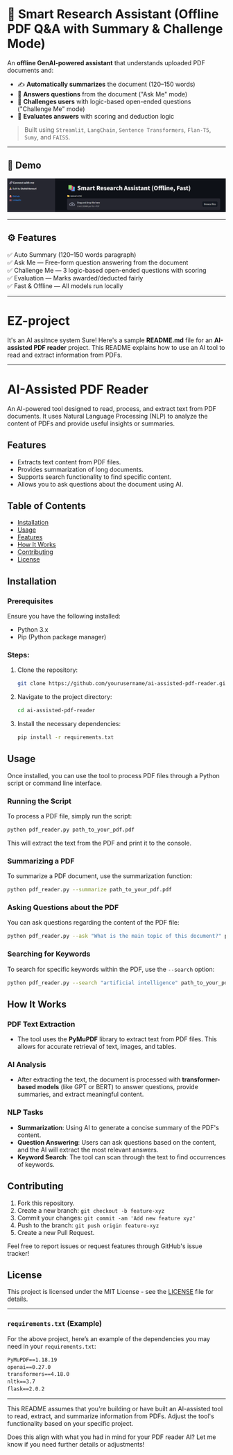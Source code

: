# 📄 Smart Research Assistant (Offline PDF Q&A with Summary & Challenge Mode)

An **offline GenAI-powered assistant** that understands uploaded PDF documents and:

- ✍️ **Automatically summarizes** the document (120–150 words)
- 💬 **Answers questions** from the document ("Ask Me" mode)
- 🧠 **Challenges users** with logic-based open-ended questions ("Challenge Me" mode)
- 🧮 **Evaluates answers** with scoring and deduction logic

> Built using `Streamlit`, `LangChain`, `Sentence Transformers`, `Flan-T5`, `Sumy`, and `FAISS`.

---

## 📸 Demo

![App Demo](https://github.com/Shahid09092005/EZ_GenAI_Task/blob/main/assets/image.png)

---

## ⚙️ Features

✅ Auto Summary (120–150 words paragraph)  
✅ Ask Me — Free-form question answering from the document  
✅ Challenge Me — 3 logic-based open-ended questions with scoring  
✅ Evaluation — Marks awarded/deducted fairly  
✅ Fast & Offline — All models run locally

---
# EZ-project
It's an AI assitnce system 
Sure! Here's a sample **README.md** file for an **AI-assisted PDF reader** project. This README explains how to use an AI tool to read and extract information from PDFs.

---

# AI-Assisted PDF Reader

An AI-powered tool designed to read, process, and extract text from PDF documents. It uses Natural Language Processing (NLP) to analyze the content of PDFs and provide useful insights or summaries.

## Features

* Extracts text content from PDF files.
* Provides summarization of long documents.
* Supports search functionality to find specific content.
* Allows you to ask questions about the document using AI.

## Table of Contents

* [Installation](#installation)
* [Usage](#usage)
* [Features](#features)
* [How It Works](#how-it-works)
* [Contributing](#contributing)
* [License](#license)

## Installation

### Prerequisites

Ensure you have the following installed:

* Python 3.x
* Pip (Python package manager)

### Steps:

1. Clone the repository:

   ```bash
   git clone https://github.com/yourusername/ai-assisted-pdf-reader.git
   ```

2. Navigate to the project directory:

   ```bash
   cd ai-assisted-pdf-reader
   ```

3. Install the necessary dependencies:

   ```bash
   pip install -r requirements.txt
   ```

## Usage

Once installed, you can use the tool to process PDF files through a Python script or command line interface.

### Running the Script

To process a PDF file, simply run the script:

```bash
python pdf_reader.py path_to_your_pdf.pdf
```

This will extract the text from the PDF and print it to the console.

### Summarizing a PDF

To summarize a PDF document, use the summarization function:

```bash
python pdf_reader.py --summarize path_to_your_pdf.pdf
```

### Asking Questions about the PDF

You can ask questions regarding the content of the PDF file:

```bash
python pdf_reader.py --ask "What is the main topic of this document?" path_to_your_pdf.pdf
```

### Searching for Keywords

To search for specific keywords within the PDF, use the `--search` option:

```bash
python pdf_reader.py --search "artificial intelligence" path_to_your_pdf.pdf
```

## How It Works

### PDF Text Extraction

* The tool uses the **PyMuPDF** library to extract text from PDF files. This allows for accurate retrieval of text, images, and tables.

### AI Analysis

* After extracting the text, the document is processed with **transformer-based models** (like GPT or BERT) to answer questions, provide summaries, and extract meaningful content.

### NLP Tasks

* **Summarization**: Using AI to generate a concise summary of the PDF's content.
* **Question Answering**: Users can ask questions based on the content, and the AI will extract the most relevant answers.
* **Keyword Search**: The tool can scan through the text to find occurrences of keywords.

## Contributing

1. Fork this repository.
2. Create a new branch: `git checkout -b feature-xyz`
3. Commit your changes: `git commit -am 'Add new feature xyz'`
4. Push to the branch: `git push origin feature-xyz`
5. Create a new Pull Request.

Feel free to report issues or request features through GitHub's issue tracker!

## License

This project is licensed under the MIT License - see the [LICENSE](LICENSE) file for details.

---

### `requirements.txt` (Example)

For the above project, here’s an example of the dependencies you may need in your `requirements.txt`:

```txt
PyMuPDF==1.18.19
openai==0.27.0
transformers==4.18.0
nltk==3.7
flask==2.0.2
```

---

This README assumes that you're building or have built an AI-assisted tool to read, extract, and summarize information from PDFs. Adjust the tool's functionality based on your specific project.

Does this align with what you had in mind for your PDF reader AI? Let me know if you need further details or adjustments!
